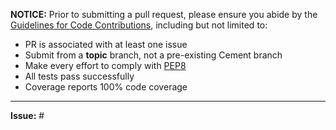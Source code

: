 
**NOTICE:** Prior to submitting a pull request, please ensure you abide by the
[Guidelines for Code Contributions], including but not limited to:

- PR is associated with at least one issue
- Submit from a **topic** branch, not a pre-existing Cement branch
- Make every effort to comply with [PEP8]
- All tests pass successfully
- Coverage reports 100% code coverage

---

**Issue:** #


[Guidelines for Code Contributions]: https://github.com/datafolklabs/cement/blob/master/.github/CONTRIBUTING.md#guidelines-for-code-contributions
[PEP8]: http://www.python.org/dev/peps/pep-0008/
